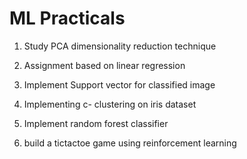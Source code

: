 # ML Practicals

1. Study PCA dimensionality reduction technique

2. Assignment based on linear regression

3. Implement Support vector for classified image

4. Implementing c- clustering on iris dataset

5. Implement random forest classifier

6. build a tictactoe game using reinforcement learning
